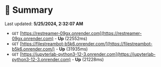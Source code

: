 # 📖 Summary
Last updated: **5/25/2024, 2:32:07 AM**

- `GET` [https://restreamer-09gx.onrender.com](https://restreamer-09gx.onrender.com) - **Up** (22552ms)
- `GET` [https://filestreambot-b5k6.onrender.com/](https://filestreambot-b5k6.onrender.com/) - **Up** (31935ms)
- `GET` [https://jupyterlab-python3-12-3.onrender.com](https://jupyterlab-python3-12-3.onrender.com) - **Up** (21228ms)
